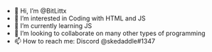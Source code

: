 - 👋 Hi, I’m @BitLittx
- 👀 I’m interested in Coding with HTML and JS
- 🌱 I’m currently learning JS
- 💞️ I’m looking to collaborate on many other types of programming
- 📫 How to reach me: Discord @skedaddle#1347

<!---
BitLittx/BitLittx is a ✨ special ✨ repository because its `README.md` (this file) appears on your GitHub profile.
You can click the Preview link to take a look at your changes.
--->
